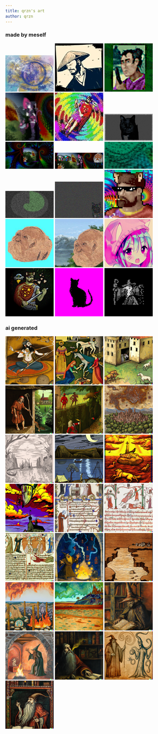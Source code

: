 ```yaml
---
title: qrzn's art
author: qrzn
---
```


### made by meself

[![krita0.png](/art/pics/150/krita0.png)](/art/pics/krita0.png)
[![zen.png](/art/pics/150/ideal.jpg)](/art/pics/ideal.jpg)
[![zen.png](/art/pics/150/yama.png)](/art/pics/yama.png)
[![zen.png](/art/pics/150/awitch.png)](/art/pics/awitch.png)
[![krita0.png](/art/pics/150/deepfried3.jpg)](/art/pics/deepfried3.jpg)
[![krita0.png](/art/pics/150/merkuziowp.png)](/art/pics/merkuziowp.png)
[![krita0.png](/art/pics/150/ohshits.png)](/art/pics/ohshits.png)
[![krita0.png](/art/pics/150/ohshits4.png)](/art/pics/ohshits4.png)
[![krita0.png](/art/pics/150/theway.png)](/art/pics/theway.png)
[![krita0.png](/art/pics/150/jandao.png)](/art/pics/jandao.png)
[![krita0.png](/art/pics/150/glitchedmerkuzio.png)](/art/pics/glitchedmerkuzio.png)
[![krita0.png](/art/pics/150/freakyoctbro2.jpg)](/art/pics/freakyoctbro2.jpg)
[![krita0.png](/art/pics/150/lao-cyan.jpg)](/art/pics/lao-cyan.jpg)
[![krita0.png](/art/pics/150/lao-mountain.jpg)](/art/pics/lao-mountain.jpg)
[![krita0.png](/art/pics/150/nekobeanie2.jpg)](/art/pics/nekobeanie2.jpg)
[![krita0.png](/art/pics/150/dude.png)](/art/pics/dude.png)
[![krita0.png](/art/pics/150/pixelcat2.png)](/art/pics/pixelcat2.png)
[![krita0.png](/art/pics/150/pixwiz.png)](/art/pics/pixwiz.png)

### ai generated

[![krita0.png](/art/pics/150/abdul.png)](/art/pics/abdul.png)
[![krita0.png](/art/pics/150/bosch1.png)](/art/pics/bosch1.png)
[![krita0.png](/art/pics/150/bosch2.png)](/art/pics/bosch2.png)
[![krita0.png](/art/pics/150/bosch3.png)](/art/pics/bosch3.png)
[![krita0.png](/art/pics/150/bosch4.png)](/art/pics/bosch4.png)
[![krita0.png](/art/pics/150/daedricruin.png)](/art/pics/daedricruin.png)
[![krita0.png](/art/pics/150/avalon0.png)](/art/pics/avalon0.png)
[![krita0.png](/art/pics/150/avalon1.png)](/art/pics/avalon1.png)
[![krita0.png](/art/pics/150/avalon3.png)](/art/pics/avalon3.png)
[![krita0.png](/art/pics/150/avalon4.png)](/art/pics/avalon4.png)
[![krita0.png](/art/pics/150/man0.png)](/art/pics/man0.png)
[![krita0.png](/art/pics/150/man2.png)](/art/pics/man2.png)
[![krita0.png](/art/pics/150/man3.png)](/art/pics/man3.png)
[![krita0.png](/art/pics/150/ritual.png)](/art/pics/ritual.png)
[![krita0.png](/art/pics/150/river.png)](/art/pics/river.png)
[![krita0.png](/art/pics/150/waste1.png)](/art/pics/waste1.png)
[![krita0.png](/art/pics/150/waste2.png)](/art/pics/waste2.png)
[![krita0.png](/art/pics/150/wiz3.png)](/art/pics/wiz3.png)
[![krita0.png](/art/pics/150/wiz4.png)](/art/pics/wiz4.png)
[![krita0.png](/art/pics/150/wiz5.png)](/art/pics/wiz5.png)
[![krita0.png](/art/pics/150/wizard1.png)](/art/pics/wizard1.png)
[![krita0.png](/art/pics/150/wizard2.png)](/art/pics/wizard2.png)
